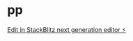 # pp

[Edit in StackBlitz next generation editor ⚡️](https://stackblitz.com/~/github.com/ChandrakantShirgire/pp)